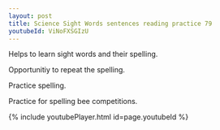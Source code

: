```yaml
---
layout: post
title: Science Sight Words sentences reading practice 79
youtubeId: ViNoFXSGIzU
---
```

 
 
Helps to learn sight words and their spelling.

Opportunitiy to repeat the spelling. 

Practice spelling. 
 
Practice for spelling bee competitions. 
 
{% include youtubePlayer.html id=page.youtubeId %}
 
 
